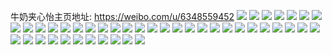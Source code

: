 牛奶夹心怡主页地址: https://weibo.com/u/6348559452 
![](https://wx4.sinaimg.cn/mw2000/006VDUkcgy1h8u3r8yrunj32mg3hykjo.jpg) 
![](https://wx4.sinaimg.cn/mw2000/006VDUkcgy1h8iaoq00fxj30u0140n0v.jpg) 
![](https://wx4.sinaimg.cn/mw2000/006VDUkcgy1h8iaoqiqbwj30u0140tcl.jpg) 
![](https://wx4.sinaimg.cn/mw2000/006VDUkcgy1h8iaor18emj30u0140jvl.jpg) 
![](https://wx4.sinaimg.cn/mw2000/006VDUkcgy1h8iaori59ij30u0140dih.jpg) 
![](https://wx4.sinaimg.cn/mw2000/006VDUkcgy1h8iaoryh0vj30u014076i.jpg) 
![](https://wx4.sinaimg.cn/mw2000/006VDUkcgy1h8exc9447gj30u01410yb.jpg) 
![](https://wx4.sinaimg.cn/mw2000/006VDUkcgy1h8exc9pv7hj30u013z44i.jpg) 
![](https://wx4.sinaimg.cn/mw2000/006VDUkcgy1h8excagg1ej30u014144k.jpg) 
![](https://wx4.sinaimg.cn/mw2000/006VDUkcgy1h8excb1dvvj30u0140ag0.jpg) 
![](https://wx4.sinaimg.cn/mw2000/006VDUkcgy1h8excbjo8lj30u013ztec.jpg) 
![](https://wx4.sinaimg.cn/mw2000/006VDUkcgy1h8excc8nwoj30u0140jx8.jpg) 
![](https://wx4.sinaimg.cn/mw2000/006VDUkcgy1h8exccsrolj30u014043y.jpg) 
![](https://wx4.sinaimg.cn/mw2000/006VDUkcgy1h8cg22n8hhj32ny3k01l0.jpg) 
![](https://wx4.sinaimg.cn/mw2000/006VDUkcgy1h8cg24tj48j32ny3k0qv7.jpg) 
![](https://wx4.sinaimg.cn/mw2000/006VDUkcly1h7018gqk3vj32o03k0npe.jpg) 
![](https://wx4.sinaimg.cn/mw2000/006VDUkcly1h7018k3zmvj32o03k0grq.jpg) 
![](https://wx4.sinaimg.cn/mw2000/006VDUkcly1h7018mjbgzj32o03k0107.jpg) 
![](https://wx4.sinaimg.cn/mw2000/006VDUkcly1h7018rnl4aj32o03k0jzq.jpg) 
![](https://wx4.sinaimg.cn/mw2000/006VDUkcly1h7018p5blcj32o03k0b2a.jpg) 
![](https://wx4.sinaimg.cn/mw2000/006VDUkcly1h7018u4ibcj32o03k0qbw.jpg) 
![](https://wx4.sinaimg.cn/mw2000/006VDUkcly1h7018x2uqij32o03k0gub.jpg) 
![](https://wx4.sinaimg.cn/mw2000/006VDUkcly1h6nf11s36aj32o03k0h3b.jpg) 
![](https://wx4.sinaimg.cn/mw2000/006VDUkcly1h6nf17lg9mj32o03k0npf.jpg) 
![](https://wx4.sinaimg.cn/mw2000/006VDUkcly1h6nf14pp8pj32o03k0e83.jpg) 
![](https://wx4.sinaimg.cn/mw2000/006VDUkcly1h6nf1ai6x6j32o03k0kjn.jpg) 
![](https://wx4.sinaimg.cn/mw2000/006VDUkcly1h6nf1nvtysj30qo0zkwf0.jpg) 
![](https://wx4.sinaimg.cn/mw2000/006VDUkcly1h6nf1jt41cj32o03k04qr.jpg) 
![](https://wx4.sinaimg.cn/mw2000/006VDUkcly1h6nf1gol3xj32o03k0e83.jpg) 
![](https://wx4.sinaimg.cn/mw2000/006VDUkcly1h6nf1e2fzlj32o03k0ka9.jpg) 
![](https://wx4.sinaimg.cn/mw2000/006VDUkcly1h6nf1ngh5hj32o03k0kjn.jpg) 
![](https://wx4.sinaimg.cn/mw2000/006VDUkcly1h6mc3b2bw3j32402tcq68.jpg) 
![](https://wx4.sinaimg.cn/mw2000/006VDUkcly1h6mc3fhfshj32402tcu0x.jpg) 
![](https://wx4.sinaimg.cn/mw2000/006VDUkcly1h6mc3d2gi2j32402tcu0x.jpg) 
![](https://wx4.sinaimg.cn/mw2000/006VDUkcly1h6mc3g918zj32402tcq5j.jpg) 
![](https://wx4.sinaimg.cn/mw2000/006VDUkcly1h6mccfeikbj329y31atdd.jpg) 
![](https://wx4.sinaimg.cn/mw2000/006VDUkcly1h6mc3iagjpj32402tcb29.jpg) 
![](https://wx4.sinaimg.cn/mw2000/006VDUkcly1h6mc3kkfxoj32o02o04qq.jpg) 
![](https://wx4.sinaimg.cn/mw2000/006VDUkcly1h6mc3hgmrdj32402tcdk4.jpg) 
![](https://wx4.sinaimg.cn/mw2000/006VDUkcly1h6mc3m0njyj3240240n54.jpg) 
![](https://wx4.sinaimg.cn/mw2000/006VDUkcly1h6m1rngiewj31400u00ul.jpg) 
![](https://wx4.sinaimg.cn/mw2000/006VDUkcly1h6m1rkpcayj313z0u0myd.jpg) 
![](https://wx4.sinaimg.cn/mw2000/006VDUkcly1h6m1rpvoftj31400u0n1q.jpg) 
